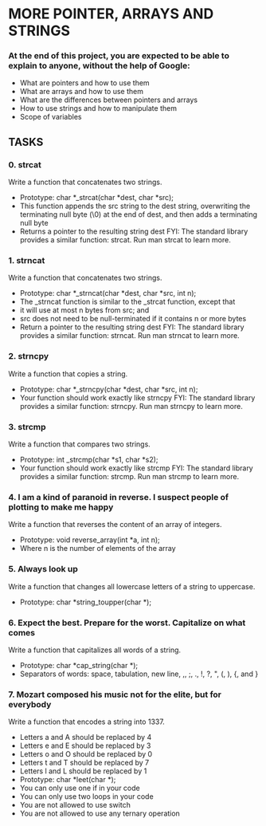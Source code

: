# MORE POINTER, ARRAYS AND STRINGS
### At the end of this project, you are expected to be able to explain to anyone, without the help of Google:
* What are pointers and how to use them
* What are arrays and how to use them
* What are the differences between pointers and arrays
* How to use strings and how to manipulate them
* Scope of variables

## TASKS

### 0. strcat
Write a function that concatenates two strings.
* Prototype: char *_strcat(char *dest, char *src);
* This function appends the src string to the dest string, overwriting the terminating null byte (\0) at the end of dest, and then adds a terminating null byte
* Returns a pointer to the resulting string dest
 FYI: The standard library provides a similar function: strcat. Run man strcat to learn more.

### 1. strncat
Write a function that concatenates two strings.
* Prototype: char *_strncat(char *dest, char *src, int n);
* The _strncat function is similar to the _strcat function, except that
* it will use at most n bytes from src; and
* src does not need to be null-terminated if it contains n or more bytes
* Return a pointer to the resulting string dest
 FYI: The standard library provides a similar function: strncat. Run man strncat to learn more.

### 2. strncpy
Write a function that copies a string.
* Prototype: char *_strncpy(char *dest, char *src, int n);
* Your function should work exactly like strncpy
 FYI: The standard library provides a similar function: strncpy. Run man strncpy to learn more.

### 3. strcmp
Write a function that compares two strings.
* Prototype: int _strcmp(char *s1, char *s2);
* Your function should work exactly like strcmp
 FYI: The standard library provides a similar function: strcmp. Run man strcmp to learn more.

### 4. I am a kind of paranoid in reverse. I suspect people of plotting to make me happy
Write a function that reverses the content of an array of integers.
* Prototype: void reverse_array(int *a, int n);
* Where n is the number of elements of the array

### 5. Always look up
Write a function that changes all lowercase letters of a string to uppercase.
* Prototype: char *string_toupper(char *);

### 6. Expect the best. Prepare for the worst. Capitalize on what comes
Write a function that capitalizes all words of a string.
* Prototype: char *cap_string(char *);
* Separators of words: space, tabulation, new line, ,, ;, ., !, ?, ", (, ), {, and }

### 7. Mozart composed his music not for the elite, but for everybody
Write a function that encodes a string into 1337.
* Letters a and A should be replaced by 4
* Letters e and E should be replaced by 3
* Letters o and O should be replaced by 0
* Letters t and T should be replaced by 7
* Letters l and L should be replaced by 1
* Prototype: char *leet(char *);
* You can only use one if in your code
* You can only use two loops in your code
* You are not allowed to use switch
* You are not allowed to use any ternary operation
